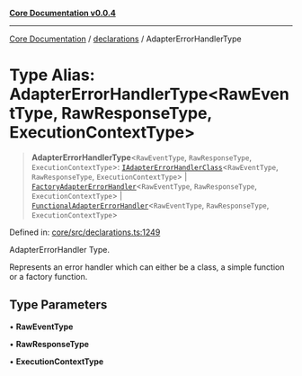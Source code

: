 [**Core Documentation v0.0.4**](../../README.md)

***

[Core Documentation](../../modules.md) / [declarations](../README.md) / AdapterErrorHandlerType

# Type Alias: AdapterErrorHandlerType\<RawEventType, RawResponseType, ExecutionContextType\>

> **AdapterErrorHandlerType**\<`RawEventType`, `RawResponseType`, `ExecutionContextType`\>: [`IAdapterErrorHandlerClass`](IAdapterErrorHandlerClass.md)\<`RawEventType`, `RawResponseType`, `ExecutionContextType`\> \| [`FactoryAdapterErrorHandler`](FactoryAdapterErrorHandler.md)\<`RawEventType`, `RawResponseType`, `ExecutionContextType`\> \| [`FunctionalAdapterErrorHandler`](FunctionalAdapterErrorHandler.md)\<`RawEventType`, `RawResponseType`, `ExecutionContextType`\>

Defined in: [core/src/declarations.ts:1249](https://github.com/stonemjs/core/blob/4b1b931e44a5db2600109fa7ae2a8b532ed77730/src/declarations.ts#L1249)

AdapterErrorHandler Type.

Represents an error handler which can either be a class, a simple function or a factory function.

## Type Parameters

• **RawEventType**

• **RawResponseType**

• **ExecutionContextType**
